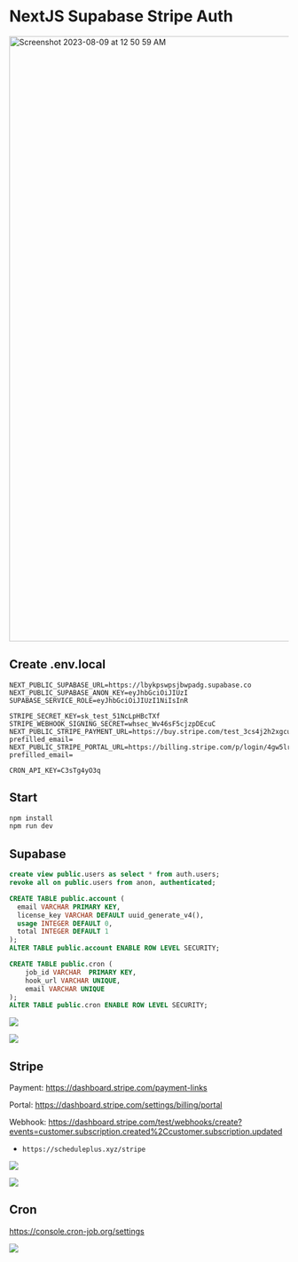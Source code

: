 # NextJS Supabase Stripe Auth

<img width="1091" alt="Screenshot 2023-08-09 at 12 50 59 AM" src="https://github.com/leon-do/nextjs-supabase-auth/assets/19412160/ee5d74f4-0fb7-481f-b403-46dbe569dfeb">

## Create .env.local

```
NEXT_PUBLIC_SUPABASE_URL=https://lbykpswpsjbwpadg.supabase.co
NEXT_PUBLIC_SUPABASE_ANON_KEY=eyJhbGciOiJIUzI
SUPABASE_SERVICE_ROLE=eyJhbGciOiJIUzI1NiIsInR

STRIPE_SECRET_KEY=sk_test_51NcLpHBcTXf
STRIPE_WEBHOOK_SIGNING_SECRET=whsec_Wv46sF5cjzpDEcuC
NEXT_PUBLIC_STRIPE_PAYMENT_URL=https://buy.stripe.com/test_3cs4j2h2xgcu26Q000?prefilled_email=
NEXT_PUBLIC_STRIPE_PORTAL_URL=https://billing.stripe.com/p/login/4gw5lr01K511ebe000?prefilled_email=

CRON_API_KEY=C3sTg4yO3q
```

## Start

```bash
npm install
npm run dev
```

## Supabase

```sql
create view public.users as select * from auth.users;
revoke all on public.users from anon, authenticated;

CREATE TABLE public.account (
  email VARCHAR PRIMARY KEY,
  license_key VARCHAR DEFAULT uuid_generate_v4(),
  usage INTEGER DEFAULT 0,
  total INTEGER DEFAULT 1
);
ALTER TABLE public.account ENABLE ROW LEVEL SECURITY;

CREATE TABLE public.cron (
    job_id VARCHAR  PRIMARY KEY,
    hook_url VARCHAR UNIQUE,
    email VARCHAR UNIQUE
);
ALTER TABLE public.cron ENABLE ROW LEVEL SECURITY;
```

![](https://github.com/leon-do/3d-printed-glasses/assets/19412160/284d8b6a-a2c2-4f2e-85c3-ed24b82c2599)

![](https://github.com/leon-do/web3hook/assets/19412160/a452ebd0-7078-47aa-bfee-e72fda1f586c)

## Stripe

Payment: https://dashboard.stripe.com/payment-links

Portal: https://dashboard.stripe.com/settings/billing/portal

Webhook: https://dashboard.stripe.com/test/webhooks/create?events=customer.subscription.created%2Ccustomer.subscription.updated

  - `https://scheduleplus.xyz/stripe`

![](https://github.com/leon-do/3d-printed-glasses/assets/19412160/25b1b8d2-8462-4e0b-ace3-7249509122f2)

![](https://github.com/leon-do/3d-printed-glasses/assets/19412160/1c6c25aa-3df3-4e86-98ea-66dc224c3526)

## Cron

https://console.cron-job.org/settings

![](https://github.com/leon-do/3d-printed-glasses/assets/19412160/bcbe7cbd-a5fe-4149-805c-8c3e7b9342db)
